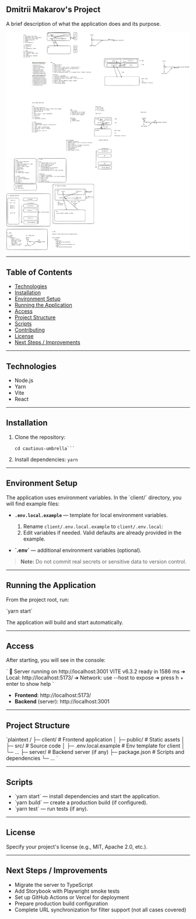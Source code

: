 ## Dmitrii Makarov's Project

A brief description of what the application does and its purpose.

![Design Mockup](client/design.png)

---

## Table of Contents

- [Technologies](#technologies)
- [Installation](#installation)
- [Environment Setup](#environment-setup)
- [Running the Application](#running-the-application)
- [Access](#access)
- [Project Structure](#project-structure)
- [Scripts](#scripts)
- [Contributing](#contributing)
- [License](#license)
- [Next Steps / Improvements](#next-steps-improvements)

---

## Technologies

- Node.js
- Yarn
- Vite
- React

---

## Installation

1. Clone the repository:
   ```git clone git@github.com:DmitryMA/cautious-umbrella.git
   cd cautious-umbrella```
2. Install dependencies:
   ```yarn```

---

## Environment Setup

The application uses environment variables. In the \`client/\` directory, you will find example files:

- **```.env.local.example```** — template for local environment variables.  
  1. Rename ```client/.env.local.example``` to ```client/.env.local```:     
  2. Edit variables if needed. Valid defaults are already provided in the example.

- **\`.env\`** — additional environment variables (optional).

> **Note:** Do not commit real secrets or sensitive data to version control.

---

## Running the Application

From the project root, run:

\`yarn start\`

The application will build and start automatically.

---

## Access

After starting, you will see in the console:

\`
🚀 Server running on http://localhost:3001
  VITE v6.3.2  ready in 1586 ms
  ➜  Local:   http://localhost:5173/
  ➜  Network: use --host to expose
  ➜  press h + enter to show help
\`

- **Frontend**: http://localhost:5173/  
- **Backend** (server): http://localhost:3001

---

## Project Structure

\`plaintext
/
├─ client/               # Frontend application
│  ├─ public/            # Static assets
│  ├─ src/               # Source code
│  ├─ .env.local.example # Env template for client
│  └─ ...
├─ server/               # Backend server (if any)
├─ package.json          # Scripts and dependencies
└─ ...
\`

---

## Scripts

- \`yarn start\` — install dependencies and start the application.  
- \`yarn build\` — create a production build (if configured).  
- \`yarn test\` — run tests (if any).

---

## License

Specify your project's license (e.g., MIT, Apache 2.0, etc.).

---

## Next Steps / Improvements

- Migrate the server to TypeScript  
- Add Storybook with Playwright smoke tests  
- Set up GitHub Actions or Vercel for deployment  
- Prepare production build configuration  
- Complete URL synchronization for filter support (not all cases covered)
